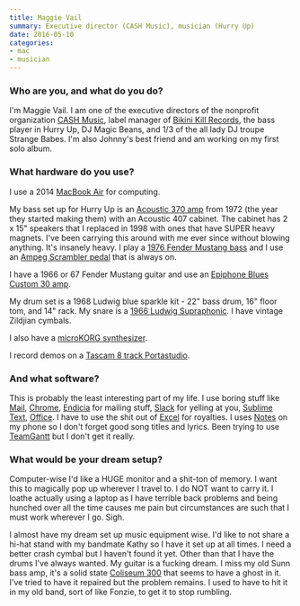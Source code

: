```yaml
---
title: Maggie Vail
summary: Executive director (CASH Music), musician (Hurry Up)
date: 2016-05-10
categories:
- mac
- musician
---
```


### Who are you, and what do you do?

I'm Maggie Vail. I am one of the executive directors of the nonprofit organization [CASH Music][cash-music], label manager of [Bikini Kill Records](http://www.bikinikill.com/ "A record label."), the bass player in Hurry Up, DJ Magic Beans, and 1/3 of the all lady DJ troupe Strange Babes. I'm also Johnny's best friend and am working on my first solo album.

### What hardware do you use?

I use a 2014 [MacBook Air][macbook-air] for computing.

My bass set up for Hurry Up is an [Acoustic 370 amp][370] from 1972 (the year they started making them) with an Acoustic 407 cabinet. The cabinet has 2 x 15" speakers that I replaced in 1998 with ones that have SUPER heavy magnets. I've been carrying this around with me ever since without blowing anything. It's insanely heavy. I play a [1976 Fender Mustang bass][mustang] and I use an [Ampeg Scrambler pedal][scrambler] that is always on.

I have a 1966 or 67 Fender Mustang guitar and use an [Epiphone Blues Custom 30 amp][blues-custom-30].

My drum set is a 1968 Ludwig blue sparkle kit - 22" bass drum, 16" floor tom, and 14" rack. My snare is a [1966 Ludwig Supraphonic][supraphonic]. I have vintage Zildjian cymbals.

I also have a [microKORG synthesizer][microkorg].

I record demos on a [Tascam 8 track Portastudio][dp-008].

### And what software?

This is probably the least interesting part of my life. I use boring stuff like [Mail][], [Chrome][], [Endicia][] for mailing stuff, [Slack][] for yelling at you, [Sublime Text][sublime-text], [Office][]. I have to use the shit out of [Excel][] for royalties. I uses [Notes][notes-ios] on my phone so I don't forget good song titles and lyrics. Been trying to use [TeamGantt][] but I don't get it really.

### What would be your dream setup?

Computer-wise I'd like a HUGE monitor and a shit-ton of memory. I want this to magically pop up wherever I travel to. I do NOT want to carry it. I loathe actually using a laptop as I have terrible back problems and being hunched over all the time causes me pain but circumstances are such that I must work wherever I go. Sigh. 

I almost have my dream set up music equipment wise. I'd like to not share a hi-hat stand with my bandmate Kathy so I have it set up at all times. I need a better crash cymbal but I haven't found it yet. Other than that I have the drums I've always wanted. My guitar is a fucking dream. I miss my old Sunn bass amp, it's a solid state [Coliseum 300][coliseum-300] that seems to have a ghost in it. I've tried to have it repaired but the problem remains. I used to have to hit it in my old band, sort of like Fonzie, to get it to stop rumbling.

[370]: https://www.amazon.com/Acoustic-370-Bass-Amplifier-Cabinet/dp/B00DH05L54 "A guitar amp."
[blues-custom-30]: http://www.epiphone.com/News-Features/News/2006/The-Blues-Custom-30--Great-Tone-Killer-Looks-And-S.aspx "A guitar amp."
[cash-music]: https://cashmusic.org/ "An open source platform for musicians."
[chrome]: https://www.google.com/intl/en/chrome/browser/ "A WebKit-based browser, where each tab runs in its own thread."
[coliseum-300]: http://johnkvintageguitars.homestead.com/SunnColiseum.html "A bass amp."
[dp-008]: https://tascam.com/product/dp-008/ "A portable 8-track recorder."
[endicia]: https://www.endicia.com/segments/all-products/endicia-for-mac "Label, tracking and postage software."
[excel]: https://products.office.com/en-us/excel "A spreadsheet application."
[macbook-air]: https://www.apple.com/macbook-air/ "A very thin laptop."
[mail]: https://en.wikipedia.org/wiki/Mail_(application) "The default Mac OS X mail client."
[microkorg]: https://www.korg.com/us/products/synthesizers/microkorg/ "A synthesizer."
[mustang]: https://en.wikipedia.org/wiki/Fender_Mustang "An electric guitar."
[notes-ios]: https://en.wikipedia.org/wiki/Notes_(application) "A built-in note-taking app."
[office]: https://products.office.com/en-us/home "An office productivity suite."
[scrambler]: http://analogman.com/scramblr.htm "A guitar pedal."
[slack]: https://slack.com/ "A collaboration service."
[sublime-text]: http://www.sublimetext.com/ "A coder's text editor."
[supraphonic]: https://www.ludwig-drums.com/usasnares_supraphonic.php "A snare drum."
[teamgantt]: https://www.teamgantt.com/ "Web-based Gantt chart software."
